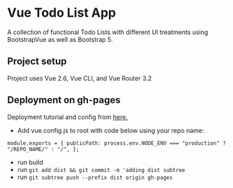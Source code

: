 # Vue Todo List App

A collection of functional Todo Lists with different UI treatments using BootstrapVue as well as Bootstrap 5.

## Project setup

Project uses Vue 2.6, Vue CLI, and Vue Router 3.2

## Deployment on gh-pages

Deployment tutorial and config from [here.](https://learnvue.co/tutorials/deploy-vue-to-github-pages)

- Add vue.config.js to root with code below using your repo name:

`module.exports = {
  publicPath: process.env.NODE_ENV === "production" ? "/REPO_NAME/" : "/",
};`
- run build
- run `git add dist && git commit -m 'adding dist subtree`
- run `git subtree push --prefix dist origin gh-pages`